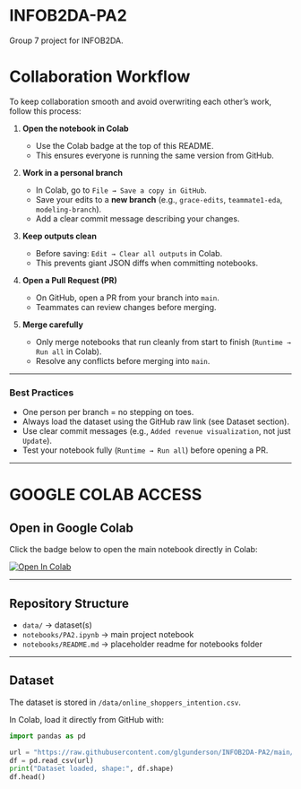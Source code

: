 # INFOB2DA-PA2

Group 7 project for INFOB2DA.

# Collaboration Workflow

To keep collaboration smooth and avoid overwriting each other’s work, follow this process:

1. **Open the notebook in Colab**
   - Use the Colab badge at the top of this README.
   - This ensures everyone is running the same version from GitHub.

2. **Work in a personal branch**
   - In Colab, go to `File → Save a copy in GitHub`.
   - Save your edits to a **new branch** (e.g., `grace-edits`, `teammate1-eda`, `modeling-branch`).
   - Add a clear commit message describing your changes.

3. **Keep outputs clean**
   - Before saving: `Edit → Clear all outputs` in Colab.
   - This prevents giant JSON diffs when committing notebooks.

4. **Open a Pull Request (PR)**
   - On GitHub, open a PR from your branch into `main`.
   - Teammates can review changes before merging.

5. **Merge carefully**
   - Only merge notebooks that run cleanly from start to finish (`Runtime → Run all` in Colab).
   - Resolve any conflicts before merging into `main`.

---

### Best Practices
- One person per branch = no stepping on toes.
- Always load the dataset using the GitHub raw link (see Dataset section).
- Use clear commit messages (e.g., `Added revenue visualization`, not just `Update`).
- Test your notebook fully (`Runtime → Run all`) before opening a PR.

---

# GOOGLE COLAB ACCESS

## Open in Google Colab
Click the badge below to open the main notebook directly in Colab:

[![Open In Colab](https://colab.research.google.com/assets/colab-badge.svg)](https://colab.research.google.com/github/glgunderson/INFOB2DA-PA2/blob/main/notebooks/PA2.ipynb)

---

## Repository Structure
- `data/` → dataset(s)  
- `notebooks/PA2.ipynb` → main project notebook  
- `notebooks/README.md` → placeholder readme for notebooks folder  

---

## Dataset
The dataset is stored in `/data/online_shoppers_intention.csv`.

In Colab, load it directly from GitHub with:

```python
import pandas as pd

url = "https://raw.githubusercontent.com/glgunderson/INFOB2DA-PA2/main/data/online_shoppers_intention.csv"
df = pd.read_csv(url)
print("Dataset loaded, shape:", df.shape)
df.head()
